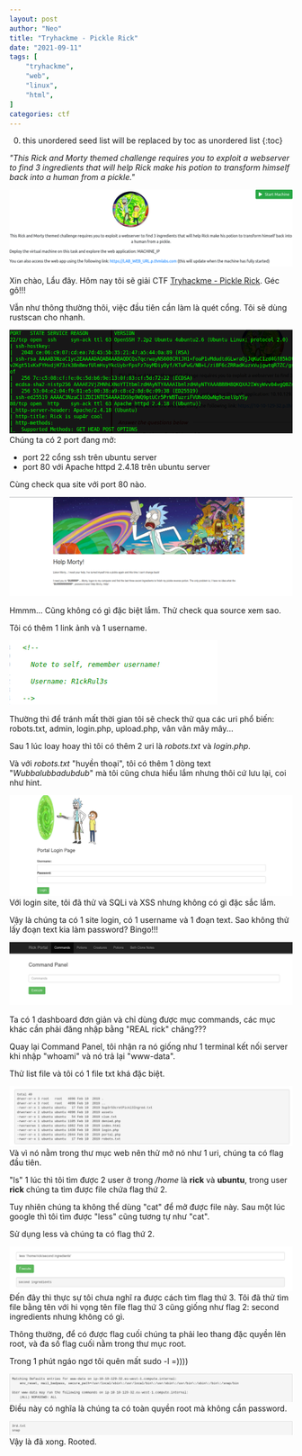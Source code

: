 ```yaml
---
layout: post
author: "Neo"
title: "Tryhackme - Pickle Rick"
date: "2021-09-11"
tags: [
    "tryhackme",
    "web",
    "linux",
    "html",
]
categories: ctf
---
```


0. this unordered seed list will be replaced by toc as unordered list
{:toc}

*"This Rick and Morty themed challenge requires you to exploit a webserver to find 3 ingredients that will help Rick make his potion to transform himself back into a human from a pickle."*

![intro](/assets/img/THM-Pickle%20Rick/intro.png)

Xin chào, Lẩu đây. Hôm nay tôi sẽ giải CTF [Tryhackme - Pickle Rick](https://tryhackme.com/room/picklerick). Géc gô!!!

Vẫn như thông thường thôi, việc đầu tiên cần làm là quét cổng. Tôi sẽ dùng rustscan cho nhanh. 

![scan port with rustscan](/assets/img/THM-Pickle%20Rick/scan-port.png)
Chúng ta có 2 port đang mở:
-   port 22 cổng ssh trên ubuntu server
-   port 80 với Apache httpd 2.4.18 trên ubuntu server

Cùng check qua site với port 80 nào.

![global site](/assets/img/THM-Pickle%20Rick/site.png)

Hmmm... Cũng không có gì đặc biệt lắm. Thử check qua source xem sao.

Tôi có thêm 1 link ảnh và 1 username.

![username](/assets/img/THM-Pickle%20Rick/username.png?style=centerme)

Thường thì để tránh mất thời gian tôi sẽ check thử qua các uri phổ biến: robots.txt, admin, login.php, upload.php, vân vân mây mây...

Sau 1 lúc loay hoay thì tôi có thêm 2 uri là _robots.txt_ và _login.php_.

Và với _robots.txt_ "huyền thoại", tôi có thêm 1 dòng text "_Wubbalubbadubdub_" mà tôi cũng chưa hiểu lắm nhưng thôi cứ lưu lại, coi như hint.

![login-site](/assets/img/THM-Pickle%20Rick/login-site.png)
Với login site, tôi đã thử và SQLi và XSS nhưng không có gì đặc sắc lắm.

Vậy là chúng ta có 1 site login, có 1 username và 1 đoạn text. Sao không thử lấy đoạn text kia làm password?
Bingo!!!

![dashboard](/assets/img/THM-Pickle%20Rick/dashboard.png)

Ta có 1 dashboard đơn giản và chỉ dùng được mục commands, các mục khác cần phải đăng nhập bằng "REAL rick" chăng???

Quay lại Command Panel, tôi nhận ra nó giống như 1 terminal kết nối server khi nhập "whoami" và nó trả lại "www-data".

Thử list file và tôi có 1 file txt khá đặc biệt.

![list file](/assets/img/THM-Pickle%20Rick/dir%20file.png)
Và vì nó nằm trong thư mục web nên thử mở nó như 1 uri, chúng ta có flag đầu tiên.

"ls" 1 lúc thì tôi tìm được 2 user ở trong _/home_ là __rick__ và __ubuntu__, trong user __rick__ chúng ta tìm được file chứa flag thứ 2.

Tuy nhiên chúng ta không thể dùng "cat" để mở được file này. Sau một lúc google thì tôi tìm được "less" cũng tương tự như "cat".

Sử dụng less và chúng ta có flag thứ 2.

![second flag](/assets/img/THM-Pickle%20Rick/second%20flag.png)
Đến đây thì thực sự tôi chưa nghĩ ra được cách tìm flag thứ 3. Tôi đã thử tìm file bằng tên với hi vọng tên file flag thứ 3 cũng giống như flag 2: second ingredients nhưng không có gì.

Thông thường, để có được flag cuối chúng ta phải leo thang đặc quyền lên root, và đa số flag cuối nằm trong thư mục root.

Trong 1 phút ngáo ngơ tôi quên mất sudo -l =))))

![sudo -l](/assets/img/THM-Pickle%20Rick/sudo%20-l.png)
Điều này có nghĩa là chúng ta có toàn quyền root mà không cần password.

![third flag](/assets/img/THM-Pickle%20Rick/ls%20root.png)
Vậy là đã xong. Rooted.

